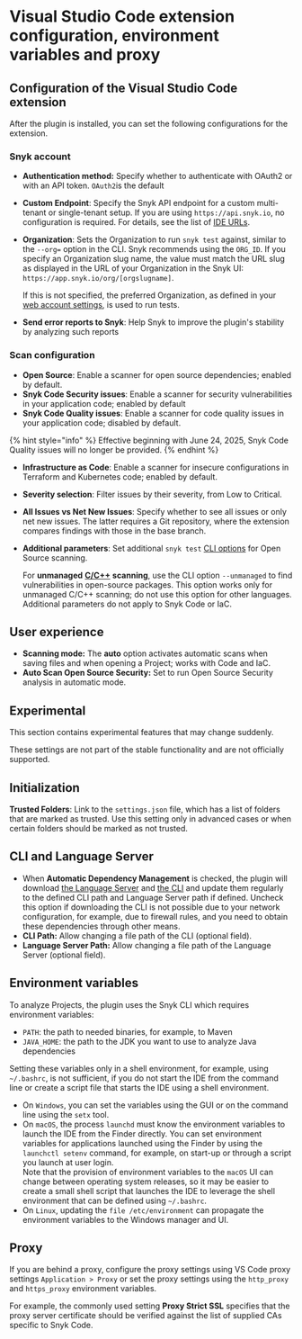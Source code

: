 # Visual Studio Code extension configuration, environment variables and proxy

## Configuration of the Visual Studio Code extension

After the plugin is installed, you can set the following configurations for the extension.

### Snyk account

* **Authentication method:** Specify whether to authenticate with OAuth2 or with an API token. `OAuth2`is the default
* **Custom Endpoint**: Specify the Snyk API endpoint for a custom multi-tenant or single-tenant setup. If you are using `https://api.snyk.io`, no configuration is required. For details, see the list of [IDE URLs](../../../working-with-snyk/regional-hosting-and-data-residency.md#ides-urls).
*   **Organization**: Sets the Organization to run `snyk test` against, similar to the `--org=` option in the CLI. Snyk recommends using the `ORG_ID`. If you specify an Organization slug name, the value must match the URL slug as displayed in the URL of your Organization in the Snyk UI: `https://app.snyk.io/org/[orgslugname]`.

    If this is not specified, the preferred Organization, as defined in your [web account settings](https://app.snyk.io/account), is used to run tests.
* **Send error reports to Snyk**: Help Snyk to improve the plugin's stability by analyzing such reports

### Scan configuration

* **Open Source**: Enable a scanner for open source dependencies; enabled by default.
* **Snyk Code Security issues**: Enable a scanner for security vulnerabilities in your application code; enabled by default
* **Snyk Code Quality issues**: Enable a scanner for code quality issues in your application code; disabled by default.

{% hint style="info" %}
Effective beginning with June 24, 2025, Snyk Code Quality issues will no longer be provided.
{% endhint %}

* **Infrastructure as Code**: Enable a scanner for insecure configurations in Terraform and Kubernetes code; enabled by default.
* **Severity selection**: Filter issues by their severity, from Low to Critical.
* **All Issues vs Net New Issues**: Specify whether to see all issues or only net new issues. The latter requires a Git repository, where the extension compares findings with those in the base branch.
*   **Additional parameters**: Set additional `snyk test` [CLI options](https://docs.snyk.io/snyk-cli/cli-reference#options-for-multiple-commands) for Open Source scanning.

    For **unmanaged** [**C/C++**](../../../supported-languages-package-managers-and-frameworks/c-c++/) **scanning**, use the CLI option `--unmanaged` to find vulnerabilities in open-source packages. This option works only for unmanaged C/C++ scanning; do not use this option for other languages. Additional parameters do not apply to Snyk Code or IaC.

## **User experience**

* **Scanning mode:**  The **auto** option activates automatic scans when saving files and when opening a Project; works with Code and IaC.
* **Auto Scan Open Source Security:** Set to run Open Source Security analysis in automatic mode.

## Experimental

This section contains experimental features that may change suddenly.&#x20;

These settings are not part of the stable functionality and are not officially supported. &#x20;

## Initialization

**Trusted Folders**: Link to the `settings.json` file, which has a list of folders that are marked as trusted. Use this setting only in advanced cases or when certain folders should be marked as not trusted.

## CLI and Language Server&#x20;

* When **Automatic Dependency Management** is checked, the plugin will download [the Language Server](../snyk-language-server/) and [the CLI](../../../snyk-cli/) and update them regularly to the defined CLI path and Language Server path if defined. Uncheck this option if downloading the CLI is not possible due to your network configuration, for example, due to firewall rules, and you need to obtain these dependencies through other means.
* **CLI Path:** Allow changing a file path of the CLI (optional field).
* **Language Server Path:** Allow changing a file path of the Language Server (optional field).

## Environment variables

To analyze Projects, the plugin uses the Snyk CLI which requires environment variables:

* `PATH`: the path to needed binaries, for example, to Maven
* `JAVA_HOME`: the path to the JDK you want to use to analyze Java dependencies

Setting these variables only in a shell environment, for example, using `~/.bashrc`, is not sufficient, if you do not start the IDE from the command line or create a script file that starts the IDE using a shell environment.

* On `Windows`, you can set the variables using the GUI or on the command line using the `setx` tool.
* On `macOS`, the process `launchd` must know the environment variables to launch the IDE from the Finder directly. You can set environment variables for applications launched using the Finder by using the `launchctl setenv` command, for example, on start-up or through a script you launch at user login.\
  Note that the provision of environment variables to the `macOS` UI can change between operating system releases, so it may be easier to create a small shell script that launches the IDE to leverage the shell environment that can be defined using `~/.bashrc`.
* On `Linux`, updating the `file /etc/environment` can propagate the environment variables to the Windows manager and UI.

## Proxy

If you are behind a proxy, configure the proxy settings using VS Code proxy settings `Application > Proxy` or set the proxy settings using the `http_proxy` and `https_proxy` environment variables.

For example, the commonly used setting **Proxy Strict SSL** specifies that the proxy server certificate should be verified against the list of supplied CAs specific to Snyk Code.
